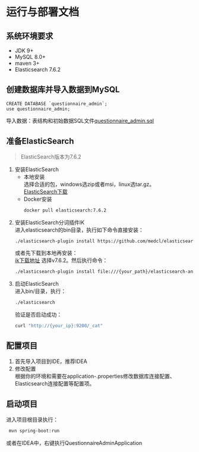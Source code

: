# 运行与部署文档

## 系统环境要求

- JDK 9+
- MySQL 8.0+
- maven 3+
- Elasticsearch 7.6.2

## 创建数据库并导入数据到MySQL

```mysql
CREATE DATABASE `questionnaire_admin`;
use questionnaire_admin;
```

导入数据：表结构和初始数据SQL文件[questionnaire_admin.sql](/db/questionnaire_admin.sql)

## 准备ElasticSearch

> ElasticSearch版本为7.6.2

1. 安装ElasticSearch <br>
    + 本地安装 <br>
      选择合适的包，windows选zip或者msi，linux选tar.gz。<br>
      [ElasticSearch下载](https://repo.huaweicloud.com/elasticsearch/7.6.2/)
    + Docker安装<br>
      ```bash
      docker pull elasticsearch:7.6.2
      ```
2. 安装ElasticSearch分词插件IK <br>
   进入elasticsearch的bin目录，执行如下命令直接安装：
   ```bash
   ./elasticsearch-plugin install https://github.com/medcl/elasticsearch-analysis-ik/releases/download/v6.3.0/elasticsearch-analysis-ik-7.6.2.zip
   ```
   或者先下载到本地再安装：<br>
   [ik下载地址](https://github.com/medcl/elasticsearch-analysis-ik/releases)
   选择v7.6.2。然后执行命令：
   ```bash
   ./elasticsearch-plugin install file:///{your_path}/elasticsearch-analysis-ik-7.6.2.zip
   ```
3. 启动ElasticSearch <br>
   进入bin/目录，执行：
   ```bash
   ./elasticsearch
   ```
   验证是否启动成功：
   ```bash
   curl "http://{your_ip}:9200/_cat"
   ```

## 配置项目

1. 首先导入项目到IDE，推荐IDEA
2. 修改配置 <br>
   根据你的环境和需要在application-<profile>.properties修改数据库连接配置、Elasticsearch连接配置等配置项。

## 启动项目

进入项目根目录执行：

 ```bash
  mvn spring-boot:run
 ```

或者在IDEA中，右键执行QuestionnaireAdminApplication
